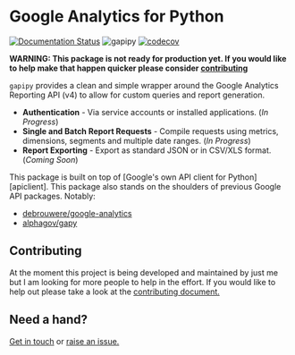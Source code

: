 # Google Analytics for Python

[![Documentation Status](https://readthedocs.org/projects/google-analytics-python/badge/?version=latest)](https://google-analytics-python.readthedocs.io/en/latest/?badge=latest)
![gapipy](https://github.com/HFulcher/gapipy/workflows/gapipy/badge.svg)
[![codecov](https://codecov.io/gh/HFulcher/gapipy/branch/master/graph/badge.svg)](https://codecov.io/gh/HFulcher/gapipy)

**WARNING: This package is not ready for production yet. If you would like to help make that happen quicker please consider [contributing](https://github.com/HFulcher/gapipy/blob/master/CONTRIBUTING.md)**

`gapipy` provides a clean and simple wrapper around the Google Analytics Reporting API (v4) to allow for custom queries and report generation.

- **Authentication** - Via service accounts or installed applications. (_In Progress_)
- **Single and Batch Report Requests** - Compile requests using metrics, dimensions, segments and multiple date ranges. (_In Progress_)
- **Report Exporting** - Export as standard JSON or in CSV/XLS format. (_Coming Soon_)

This package is built on top of [Google's own API client for Python][apiclient]. This package also stands on the shoulders of previous Google API packages. Notably:

- [debrouwere/google-analytics](https://github.com/debrouwere/google-analytics)
- [alphagov/gapy](https://github.com/alphagov/gapy)

## Contributing

At the moment this project is being developed and maintained by just me but I am looking for more people to help in the effort.
If you would like to help out please take a look at the [contributing document.](https://github.com/HFulcher/gapipy/blob/master/CONTRIBUTING.md)

## Need a hand?

[Get in touch](mailto:fulcherhuw@gmail.com?subject=gapipy) or [raise an issue.](https://github.com/HFulcher/gapipy/issues)
